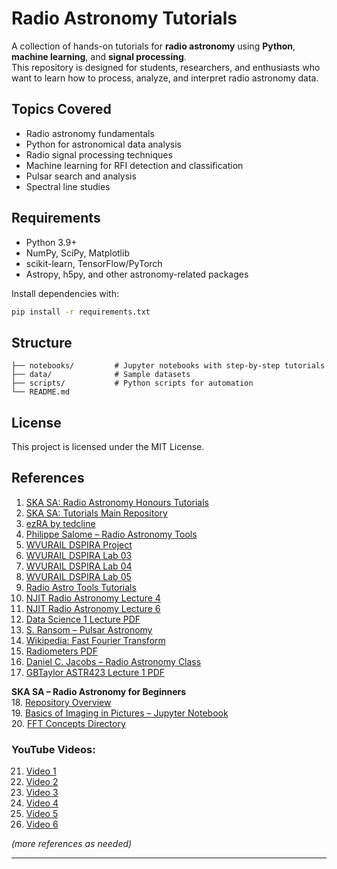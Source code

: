 # Radio Astronomy Tutorials

A collection of hands-on tutorials for **radio astronomy** using **Python**, **machine learning**, and **signal processing**.  
This repository is designed for students, researchers, and enthusiasts who want to learn how to process, analyze, and interpret radio astronomy data.

## Topics Covered

- Radio astronomy fundamentals
- Python for astronomical data analysis
- Radio signal processing techniques
- Machine learning for RFI detection and classification
- Pulsar search and analysis
- Spectral line studies

## Requirements

- Python 3.9+
- NumPy, SciPy, Matplotlib
- scikit-learn, TensorFlow/PyTorch
- Astropy, h5py, and other astronomy-related packages

Install dependencies with:

```bash
pip install -r requirements.txt
```

## Structure

```
├── notebooks/         # Jupyter notebooks with step-by-step tutorials
├── data/              # Sample datasets
├── scripts/           # Python scripts for automation
└── README.md
```



## License

This project is licensed under the MIT License.



## References

1. [SKA SA: Radio Astronomy Honours Tutorials](https://github.com/ska-sa/tutorials/tree/master/2_Radio_Astronomy_Honours)  
2. [SKA SA: Tutorials Main Repository](https://github.com/ska-sa/tutorials/tree/master)  
3. [ezRA by tedcline](https://github.com/tedcline/ezRA)  
4. [Philippe Salome – Radio Astronomy Tools](https://github.com/PhilippeSalome/radio-astro)  
5. [WVURAIL DSPIRA Project](https://github.com/WVURAIL/dspira)  
6. [WVURAIL DSPIRA Lab 03](https://github.com/WVURAIL/dspira/tree/master/labs/03)  
7. [WVURAIL DSPIRA Lab 04](https://github.com/WVURAIL/dspira/tree/master/labs/04)  
8. [WVURAIL DSPIRA Lab 05](https://github.com/WVURAIL/dspira/tree/master/labs/05)  
9. [Radio Astro Tools Tutorials](https://radio-astro-tools.github.io/tutorials/)  
10. [NJIT Radio Astronomy Lecture 4](https://web.njit.edu/~gary/728/Lecture4.html)  
11. [NJIT Radio Astronomy Lecture 6](https://web.njit.edu/~gary/728/Lecture6.html)  
12. [Data Science 1 Lecture PDF](https://agiseti.com/assets/files/DataScience1Lecture.pdf)  
13. [S. Ransom – Pulsar Astronomy](https://www.cv.nrao.edu/~sransom/web/A1.html)  
14. [Wikipedia: Fast Fourier Transform](https://en.wikipedia.org/wiki/Fast_Fourier_transform)  
15. [Radiometers PDF](https://home.ifa.hawaii.edu/users/jpw/classes/radio/lectures/radiometers.pdf)  
16. [Daniel C. Jacobs – Radio Astronomy Class](https://danielcjacobs.com/teaching-students/raclass/)  
17. [GBTaylor ASTR423 Lecture 1 PDF](https://leo.phys.unm.edu/~gbtaylor/astr423/lectures/01_intro-part1.pdf)  

**SKA SA – Radio Astronomy for Beginners**  
18. [Repository Overview](https://github.com/ska-sa/radio-astronomy-for-beginners)  
19. [Basics of Imaging in Pictures – Jupyter Notebook](https://github.com/ska-sa/radio-astronomy-for-beginners/blob/master/BasicsOfInterferometry/Basics_of_Imaging_in_Pictures.ipynb)  
20. [FFT Concepts Directory](https://github.com/ska-sa/radio-astronomy-for-beginners/tree/master/FFTconcepts)  

### YouTube Videos:
21. [Video 1](https://www.youtube.com/watch?v=QHXHu13p158)  
22. [Video 2](https://www.youtube.com/watch?v=uCPazA_-rmg)  
23. [Video 3](https://www.youtube.com/watch?v=Jm8MKZ39I8I)  
24. [Video 4](https://www.youtube.com/watch?v=G6AvRY-QyFE)  
25. [Video 5](https://www.youtube.com/watch?v=E7DeaDzWgjI)  
26. [Video 6](https://www.youtube.com/watch?v=Q7qGlYNDxmo)

*(more references as needed)*



---
